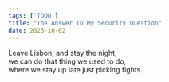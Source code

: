 ```yaml
---
tags: ['TODO']
title: "The Answer To My Security Question"
date: 2023-10-02
---
```


Leave Lisbon, and stay the night,  
we can do that thing we used to do,  
where we stay up late just picking fights.
